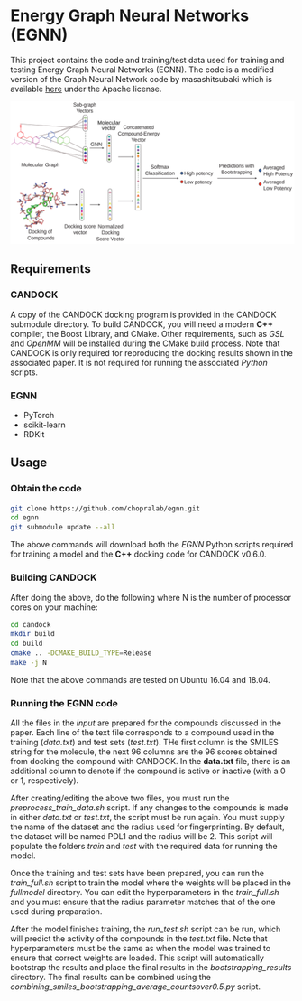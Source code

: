 # Energy Graph Neural Networks (EGNN)

This project contains the code and training/test data used for training and testing Energy Graph Neural Networks (EGNN). The code is a modified version of the Graph Neural Network code by masashitsubaki which is available [here](https://github.com/masashitsubaki/molecularGNN_smiles) under the Apache license.

![Model overview figure](Figure1.svg)

## Requirements

### CANDOCK

A copy of the CANDOCK docking program is provided in the CANDOCK submodule directory. To build CANDOCK, you will need a modern **C++** compiler, the Boost Library, and CMake. Other requirements, such as *GSL* and *OpenMM* will be installed during the CMake build process. Note that CANDOCK is only required for reproducing the docking results shown in the associated paper. It is not required for running the associated *Python* scripts.

### EGNN

* PyTorch
* scikit-learn
* RDKit

## Usage

### Obtain the code

```bash
git clone https://github.com/chopralab/egnn.git
cd egnn
git submodule update --all
```

The above commands will download both the *EGNN* Python scripts required for training a model and the **C++** docking code for CANDOCK v0.6.0.

### Building CANDOCK

After doing the above, do the following where N is the number of processor cores on your machine:

```bash
cd candock
mkdir build
cd build
cmake .. -DCMAKE_BUILD_TYPE=Release
make -j N
```

Note that the above commands are tested on Ubuntu 16.04 and 18.04.

### Running the EGNN code

All the files in the *input* are prepared for the compounds discussed in the paper. Each line of the text file corresponds to a compound used in the training (*data.txt*) and test sets (*test.txt*). THe first column is the SMILES string for the molecule, the next 96 columns are the 96 scores obtained from docking the compound with CANDOCK. In the **data.txt** file, there is an additional column to denote if the compound is active or inactive (with a 0 or 1, respectively).

After creating/editing the above two files, you must run the *preprocess_train_data.sh* script. If any changes to the compounds is made in either *data.txt* or *test.txt*, the script must be run again. You must supply the name of the dataset and the radius used for fingerprinting. By default, the dataset will be named PDL1 and the radius will be 2. This script will populate the folders *train* and *test* with the required data for running the model.

Once the training and test sets have been prepared, you can run the *train_full.sh* script to train the model where the weights will be placed in the *fullmodel* directory. You can edit the hyperparameters in the *train_full.sh* and you must ensure that the radius parameter matches that of the one used during preparation.

After the model finishes training, the *run_test.sh* script can be run, which will predict the activity of the compounds in the *test.txt* file. Note that hyperparameters must be the same as when the model was trained to ensure that correct weights are loaded. This script will automatically bootstrap the results and place the final results in the *bootstrapping_results* directory. The final results can be combined using the *combining_smiles_bootstrapping_average_countsover0.5.py* script.
